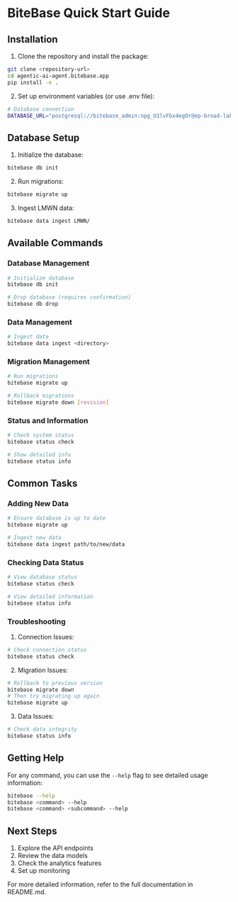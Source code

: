 # BiteBase Quick Start Guide

## Installation

1. Clone the repository and install the package:
```bash
git clone <repository-url>
cd agentic-ai-agent.bitebase.app
pip install -e .
```

2. Set up environment variables (or use .env file):
```bash
# Database connection
DATABASE_URL="postgresql://bitebase_admin:npg_U1lvFbx4egOr@ep-broad-lake-a5n1vqt1-pooler.us-east-2.aws.neon.tech/bitebasedb?sslmode=require"
```

## Database Setup

1. Initialize the database:
```bash
bitebase db init
```

2. Run migrations:
```bash
bitebase migrate up
```

3. Ingest LMWN data:
```bash
bitebase data ingest LMWN/
```

## Available Commands

### Database Management
```bash
# Initialize database
bitebase db init

# Drop database (requires confirmation)
bitebase db drop
```

### Data Management
```bash
# Ingest data
bitebase data ingest <directory>
```

### Migration Management
```bash
# Run migrations
bitebase migrate up

# Rollback migrations
bitebase migrate down [revision]
```

### Status and Information
```bash
# Check system status
bitebase status check

# Show detailed info
bitebase status info
```

## Common Tasks

### Adding New Data
```bash
# Ensure database is up to date
bitebase migrate up

# Ingest new data
bitebase data ingest path/to/new/data
```

### Checking Data Status
```bash
# View database status
bitebase status check

# View detailed information
bitebase status info
```

### Troubleshooting

1. Connection Issues:
```bash
# Check connection status
bitebase status check
```

2. Migration Issues:
```bash
# Rollback to previous version
bitebase migrate down
# Then try migrating up again
bitebase migrate up
```

3. Data Issues:
```bash
# Check data integrity
bitebase status info
```

## Getting Help

For any command, you can use the `--help` flag to see detailed usage information:
```bash
bitebase --help
bitebase <command> --help
bitebase <command> <subcommand> --help
```

## Next Steps

1. Explore the API endpoints
2. Review the data models
3. Check the analytics features
4. Set up monitoring

For more detailed information, refer to the full documentation in README.md.
